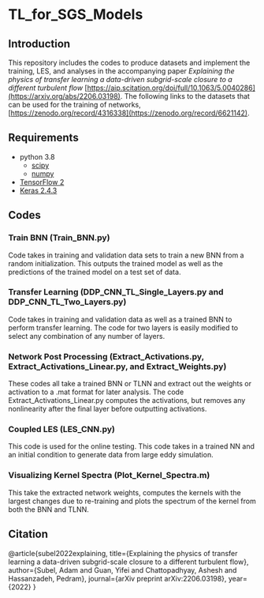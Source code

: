 # TL_for_SGS_Models 


## Introduction

This repository includes the codes to produce datasets and implement the training, LES, and analyses in the accompanying paper *Explaining the physics of transfer learning a data-driven subgrid-scale closure to a different turbulent flow* [https://aip.scitation.org/doi/full/10.1063/5.0040286](https://arxiv.org/abs/2206.03198). The following links to the datasets that can be used for the training of networks, [https://zenodo.org/record/4316338](https://zenodo.org/record/6621142).

## Requirements
- python 3.8
	- [scipy](https://pypi.org/project/scipy/)
	- [numpy](https://pypi.org/project/numpy/)
- [TensorFlow 2](https://www.tensorflow.org/install)
- [Keras 2.4.3](https://pypi.org/project/Keras/)

## Codes
### Train BNN (Train_BNN.py)
Code takes in training and validation data sets to train a new BNN from a random initialization. This outputs the trained model as well as the predictions of the trained model on a test set of data.

### Transfer Learning (DDP_CNN_TL_Single_Layers.py and DDP_CNN_TL_Two_Layers.py)
Code takes in training and validation data as well as a trained BNN to perform transfer learning. The code for two layers is easily modified to select any combination of any number of layers.

### Network Post Processing (Extract_Activations.py, Extract_Activations_Linear.py, and Extract_Weights.py)
These codes all take a trained BNN or TLNN and extract out the weights or activation to a .mat format for later analysis. The code Extract_Activations_Linear.py computes the activations, but removes any nonlinearity after the final layer before outputting activations. 

### Coupled LES (LES_CNN.py)
This code is used for the online testing. This code takes in a trained NN and an initial condition to generate data from large eddy simulation.

### Visualizing Kernel Spectra (Plot_Kernel_Spectra.m)
This take the extracted network weights, computes the kernels with the largest changes due to re-training and plots the spectrum of the kernel from both the BNN and TLNN.

## Citation
@article{subel2022explaining,
  title={Explaining the physics of transfer learning a data-driven subgrid-scale closure to a different turbulent flow},
  author={Subel, Adam and Guan, Yifei and Chattopadhyay, Ashesh and Hassanzadeh, Pedram},
  journal={arXiv preprint arXiv:2206.03198},
  year={2022}
}


